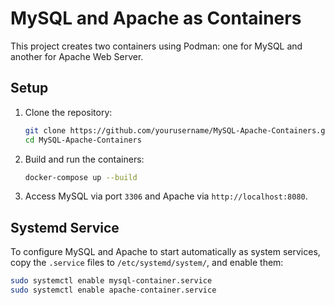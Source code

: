 # MySQL and Apache as Containers

This project creates two containers using Podman: one for MySQL and another for Apache Web Server.

## Setup

1. Clone the repository:
   ```bash
   git clone https://github.com/yourusername/MySQL-Apache-Containers.git
   cd MySQL-Apache-Containers
   ```

2. Build and run the containers:
   ```bash
   docker-compose up --build
   ```

3. Access MySQL via port `3306` and Apache via `http://localhost:8080`.

## Systemd Service

To configure MySQL and Apache to start automatically as system services, copy the `.service` files to `/etc/systemd/system/`, and enable them:

```bash
sudo systemctl enable mysql-container.service
sudo systemctl enable apache-container.service
